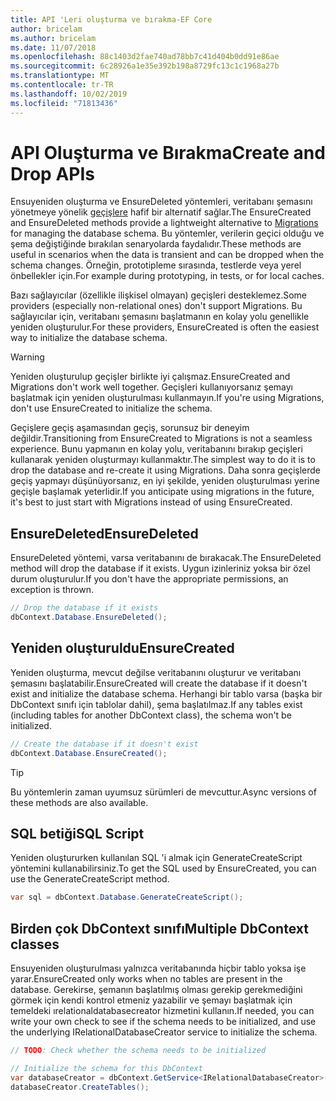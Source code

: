 ```yaml
---
title: API 'Leri oluşturma ve bırakma-EF Core
author: bricelam
ms.author: bricelam
ms.date: 11/07/2018
ms.openlocfilehash: 88c1403d2fae740ad78bb7c41d404b0dd91e86ae
ms.sourcegitcommit: 6c28926a1e35e392b198a8729fc13c1c1968a27b
ms.translationtype: MT
ms.contentlocale: tr-TR
ms.lasthandoff: 10/02/2019
ms.locfileid: "71813436"
---
```

# <a name="create-and-drop-apis"></a><span data-ttu-id="cf1b9-102">API Oluşturma ve Bırakma</span><span class="sxs-lookup"><span data-stu-id="cf1b9-102">Create and Drop APIs</span></span>

<span data-ttu-id="cf1b9-103">Ensuyeniden oluşturma ve EnsureDeleted yöntemleri, veritabanı şemasını yönetmeye yönelik [geçişlere](migrations/index.md) hafif bir alternatif sağlar.</span><span class="sxs-lookup"><span data-stu-id="cf1b9-103">The EnsureCreated and EnsureDeleted methods provide a lightweight alternative to [Migrations](migrations/index.md) for managing the database schema.</span></span> <span data-ttu-id="cf1b9-104">Bu yöntemler, verilerin geçici olduğu ve şema değiştiğinde bırakılan senaryolarda faydalıdır.</span><span class="sxs-lookup"><span data-stu-id="cf1b9-104">These methods are useful in scenarios when the data is transient and can be dropped when the schema changes.</span></span> <span data-ttu-id="cf1b9-105">Örneğin, prototipleme sırasında, testlerde veya yerel önbellekler için.</span><span class="sxs-lookup"><span data-stu-id="cf1b9-105">For example during prototyping, in tests, or for local caches.</span></span>

<span data-ttu-id="cf1b9-106">Bazı sağlayıcılar (özellikle ilişkisel olmayan) geçişleri desteklemez.</span><span class="sxs-lookup"><span data-stu-id="cf1b9-106">Some providers (especially non-relational ones) don't support Migrations.</span></span> <span data-ttu-id="cf1b9-107">Bu sağlayıcılar için, veritabanı şemasını başlatmanın en kolay yolu genellikle yeniden oluşturulur.</span><span class="sxs-lookup"><span data-stu-id="cf1b9-107">For these providers, EnsureCreated is often the easiest way to initialize the database schema.</span></span>

> [!WARNING]
> <span data-ttu-id="cf1b9-108">Yeniden oluşturulup geçişler birlikte iyi çalışmaz.</span><span class="sxs-lookup"><span data-stu-id="cf1b9-108">EnsureCreated and Migrations don't work well together.</span></span> <span data-ttu-id="cf1b9-109">Geçişleri kullanıyorsanız şemayı başlatmak için yeniden oluşturulması kullanmayın.</span><span class="sxs-lookup"><span data-stu-id="cf1b9-109">If you're using Migrations, don't use EnsureCreated to initialize the schema.</span></span>

<span data-ttu-id="cf1b9-110">Geçişlere geçiş aşamasından geçiş, sorunsuz bir deneyim değildir.</span><span class="sxs-lookup"><span data-stu-id="cf1b9-110">Transitioning from EnsureCreated to Migrations is not a seamless experience.</span></span> <span data-ttu-id="cf1b9-111">Bunu yapmanın en kolay yolu, veritabanını bırakıp geçişleri kullanarak yeniden oluşturmayı kullanmaktır.</span><span class="sxs-lookup"><span data-stu-id="cf1b9-111">The simplest way to do it is to drop the database and re-create it using Migrations.</span></span> <span data-ttu-id="cf1b9-112">Daha sonra geçişlerde geçiş yapmayı düşünüyorsanız, en iyi şekilde, yeniden oluşturulması yerine geçişle başlamak yeterlidir.</span><span class="sxs-lookup"><span data-stu-id="cf1b9-112">If you anticipate using migrations in the future, it's best to just start with Migrations instead of using EnsureCreated.</span></span>

## <a name="ensuredeleted"></a><span data-ttu-id="cf1b9-113">EnsureDeleted</span><span class="sxs-lookup"><span data-stu-id="cf1b9-113">EnsureDeleted</span></span>

<span data-ttu-id="cf1b9-114">EnsureDeleted yöntemi, varsa veritabanını de bırakacak.</span><span class="sxs-lookup"><span data-stu-id="cf1b9-114">The EnsureDeleted method will drop the database if it exists.</span></span> <span data-ttu-id="cf1b9-115">Uygun izinleriniz yoksa bir özel durum oluşturulur.</span><span class="sxs-lookup"><span data-stu-id="cf1b9-115">If you don't have the appropriate permissions, an exception is thrown.</span></span>

``` csharp
// Drop the database if it exists
dbContext.Database.EnsureDeleted();
```

## <a name="ensurecreated"></a><span data-ttu-id="cf1b9-116">Yeniden oluşturuldu</span><span class="sxs-lookup"><span data-stu-id="cf1b9-116">EnsureCreated</span></span>

<span data-ttu-id="cf1b9-117">Yeniden oluşturma, mevcut değilse veritabanını oluşturur ve veritabanı şemasını başlatabilir.</span><span class="sxs-lookup"><span data-stu-id="cf1b9-117">EnsureCreated will create the database if it doesn't exist and initialize the database schema.</span></span> <span data-ttu-id="cf1b9-118">Herhangi bir tablo varsa (başka bir DbContext sınıfı için tablolar dahil), şema başlatılmaz.</span><span class="sxs-lookup"><span data-stu-id="cf1b9-118">If any tables exist (including tables for another DbContext class), the schema won't be initialized.</span></span>

``` csharp
// Create the database if it doesn't exist
dbContext.Database.EnsureCreated();
```

> [!TIP]
> <span data-ttu-id="cf1b9-119">Bu yöntemlerin zaman uyumsuz sürümleri de mevcuttur.</span><span class="sxs-lookup"><span data-stu-id="cf1b9-119">Async versions of these methods are also available.</span></span>

## <a name="sql-script"></a><span data-ttu-id="cf1b9-120">SQL betiği</span><span class="sxs-lookup"><span data-stu-id="cf1b9-120">SQL Script</span></span>

<span data-ttu-id="cf1b9-121">Yeniden oluştururken kullanılan SQL 'i almak için GenerateCreateScript yöntemini kullanabilirsiniz.</span><span class="sxs-lookup"><span data-stu-id="cf1b9-121">To get the SQL used by EnsureCreated, you can use the GenerateCreateScript method.</span></span>

``` csharp
var sql = dbContext.Database.GenerateCreateScript();
```

## <a name="multiple-dbcontext-classes"></a><span data-ttu-id="cf1b9-122">Birden çok DbContext sınıfı</span><span class="sxs-lookup"><span data-stu-id="cf1b9-122">Multiple DbContext classes</span></span>

<span data-ttu-id="cf1b9-123">Ensuyeniden oluşturulması yalnızca veritabanında hiçbir tablo yoksa işe yarar.</span><span class="sxs-lookup"><span data-stu-id="cf1b9-123">EnsureCreated only works when no tables are present in the database.</span></span> <span data-ttu-id="cf1b9-124">Gerekirse, şemanın başlatılmış olması gerekip gerekmediğini görmek için kendi kontrol etmeniz yazabilir ve şemayı başlatmak için temeldeki ırelationaldatabasecreator hizmetini kullanın.</span><span class="sxs-lookup"><span data-stu-id="cf1b9-124">If needed, you can write your own check to see if the schema needs to be initialized, and use the underlying IRelationalDatabaseCreator service to initialize the schema.</span></span>

``` csharp
// TODO: Check whether the schema needs to be initialized

// Initialize the schema for this DbContext
var databaseCreator = dbContext.GetService<IRelationalDatabaseCreator>();
databaseCreator.CreateTables();
```
